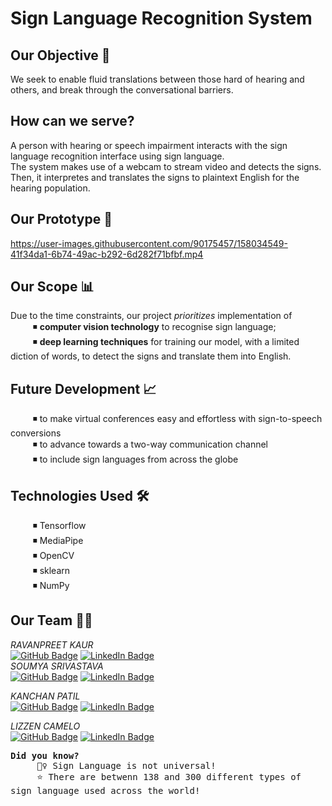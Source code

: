 # Sign Language Recognition System

## Our Objective 🎯

We seek to enable fluid translations between those hard of hearing and others, and break through the conversational barriers.

## How can we serve?

A person with hearing or speech impairment interacts with the sign language recognition interface using sign language.  
The system makes use of a webcam to stream video and detects the signs.  
Then, it interpretes and translates the signs to plaintext English for the hearing population.  
 
 ## Our Prototype 🤖

https://user-images.githubusercontent.com/90175457/158034549-41f34da1-6b74-49ac-b292-6d282f71bfbf.mp4


## Our Scope 📊
Due to the time constraints, our project <em>prioritizes</em> implementation of  
&nbsp;&nbsp;&nbsp;&nbsp;&nbsp;&nbsp;&nbsp;&nbsp; ◾ <b>computer vision technology</b> to recognise sign language;  
&nbsp;&nbsp;&nbsp;&nbsp;&nbsp;&nbsp;&nbsp;&nbsp; ◾ <b>deep learning techniques</b> for training our model, with a limited diction of words, to detect the signs and translate them into English.


## Future Development 📈
&nbsp;&nbsp;&nbsp;&nbsp;&nbsp;&nbsp;&nbsp;&nbsp; ◾ to make virtual conferences easy and effortless with sign-to-speech conversions  
&nbsp;&nbsp;&nbsp;&nbsp;&nbsp;&nbsp;&nbsp;&nbsp; ◾ to advance towards a two-way communication channel  
&nbsp;&nbsp;&nbsp;&nbsp;&nbsp;&nbsp;&nbsp;&nbsp; ◾ to include sign languages from across the globe


## Technologies Used 🛠️
&nbsp;&nbsp;&nbsp;&nbsp;&nbsp;&nbsp;&nbsp;&nbsp; ◾ Tensorflow  
&nbsp;&nbsp;&nbsp;&nbsp;&nbsp;&nbsp;&nbsp;&nbsp; ◾ MediaPipe   
&nbsp;&nbsp;&nbsp;&nbsp;&nbsp;&nbsp;&nbsp;&nbsp; ◾ OpenCV  
&nbsp;&nbsp;&nbsp;&nbsp;&nbsp;&nbsp;&nbsp;&nbsp; ◾ sklearn  
&nbsp;&nbsp;&nbsp;&nbsp;&nbsp;&nbsp;&nbsp;&nbsp; ◾ NumPy  

## Our Team 👩‍💻
*RAVANPREET KAUR*  
[![GitHub Badge](https://img.shields.io/badge/GitHub-100000?style=for-the-badge&logo=github&logoColor=white)](https://github.com/Preet1406)
[![LinkedIn Badge](https://img.shields.io/badge/LinkedIn-0077B5?style=for-the-badge&logo=linkedin&logoColor=white)](https://www.linkedin.com/in/ravanpreet-kaur-bagga-7706291ba)   
*SOUMYA SRIVASTAVA*   
[![GitHub Badge](https://img.shields.io/badge/GitHub-100000?style=for-the-badge&logo=github&logoColor=white)](https://github.com/Soumya020131)
[![LinkedIn Badge](https://img.shields.io/badge/LinkedIn-0077B5?style=for-the-badge&logo=linkedin&logoColor=white)](https://www.linkedin.com/in/soumya-srivastava-760b13193)  

*KANCHAN PATIL*  
[![GitHub Badge](https://img.shields.io/badge/GitHub-100000?style=for-the-badge&logo=github&logoColor=white)](https://github.com/knchn08)
[![LinkedIn Badge](https://img.shields.io/badge/LinkedIn-0077B5?style=for-the-badge&logo=linkedin&logoColor=white)](https://www.linkedin.com/in/kanchan-patil-a37087200/)  

*LIZZEN CAMELO*  
[![GitHub Badge](https://img.shields.io/badge/GitHub-100000?style=for-the-badge&logo=github&logoColor=white)](https://github.com/lizzencamelo)
[![LinkedIn Badge](https://img.shields.io/badge/LinkedIn-0077B5?style=for-the-badge&logo=linkedin&logoColor=white)](https://www.linkedin.com/in/lizzen-camelo/)  


<samp><b>Did you know?</b>  
&nbsp;&nbsp;&nbsp;&nbsp; 🧏‍♀️ Sign Language is not universal!  
&nbsp;&nbsp;&nbsp;&nbsp; ⭐ There are betwenn 138 and 300 different types of sign language used across the world!</samp>

